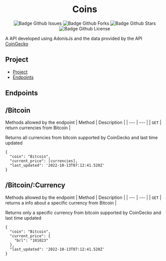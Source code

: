 <h1 align="center">Coins</h1>
<p align="center">
  <img src="https://img.shields.io/github/issues/Otavio-Cipriano/coins" alt="Badge Github Issues"/>
  <img src="https://img.shields.io/github/forks/Otavio-Cipriano/coins" alt="Badge Github Forks"/>
  <img src="https://img.shields.io/github/stars/Otavio-Cipriano/coins" alt="Badge Github Stars"/>
  <img src="https://img.shields.io/github/license/Otavio-Cipriano/coins" alt="Badge Github License"/>
</p>

A API developed using AdonisJs and the data provided by the API [CoinGecko](https://www.coingecko.com/en/api/documentation)

## Project
* [Project](##Project)
* [Endpoints](#Endpoints)

## Endpoints

## /Bitcoin

Methods allowed by the endpoint
| Method | Description |
| --- | --- |
| `GET` | return currencies from Bitcoin |

Returns all currencies from bitcoin supported by CoinGecko and last time updated

    {
      "coin": "Bitcoin",
      "current_price": [currencies],
      "last_updated": '2022-10-13T07:12:41.520Z'
    }


## /Bitcoin/:Currency
Methods allowed by the endpoint
| Method | Description |
| --- | --- |
| `GET` | returns a info about a specific currency from Bitcoin |

Returns only a specific currency from bitcoin supported by CoinGecko and last time updated

    {
      "coin": "Bitcoin",
      "current_price": {
        "brl": "101023"
      },
      "last_updated": '2022-10-13T07:12:41.520Z'
    }
